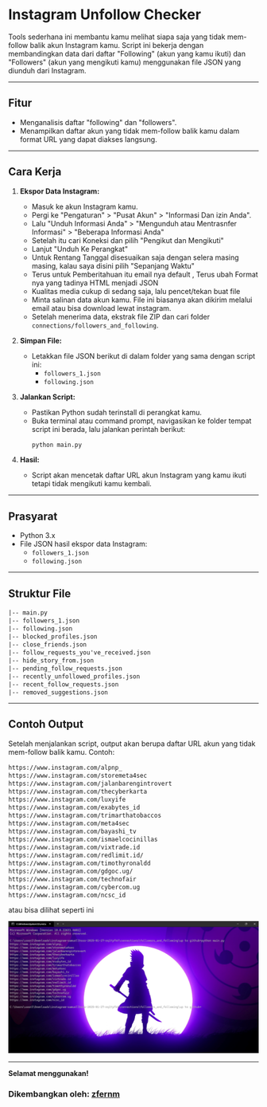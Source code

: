 # Instagram Unfollow Checker

Tools sederhana ini membantu kamu melihat siapa saja yang tidak mem-follow balik akun Instagram kamu. Script ini bekerja dengan membandingkan data dari daftar "Following" (akun yang kamu ikuti) dan "Followers" (akun yang mengikuti kamu) menggunakan file JSON yang diunduh dari Instagram.

---

## Fitur
- Menganalisis daftar "following" dan "followers".
- Menampilkan daftar akun yang tidak mem-follow balik kamu dalam format URL yang dapat diakses langsung.

---

## Cara Kerja
1. **Ekspor Data Instagram:**
   - Masuk ke akun Instagram kamu.
   - Pergi ke "Pengaturan" > "Pusat Akun" > "Informasi Dan izin Anda".
   - Lalu "Unduh Informasi Anda" > "Mengunduh atau Mentrasnfer Informasi" > "Beberapa Informasi Anda" 
   - Setelah itu cari Koneksi dan pilih "Pengikut dan Mengikuti"
   - Lanjut "Unduh Ke Perangkat"
   - Untuk Rentang Tanggal disesuaikan saja dengan selera masing masing, kalau saya disini pilih "Sepanjang Waktu"
   - Terus untuk Pemberitahuan itu email nya default , Terus ubah Format nya yang tadinya HTML menjadi JSON
   - Kualitas media cukup di sedang saja, lalu pencet/tekan buat file
   - Minta salinan data akun kamu. File ini biasanya akan dikirim melalui email atau bisa download lewat instagram.
   - Setelah menerima data, ekstrak file ZIP dan cari folder `connections/followers_and_following`.

2. **Simpan File:**
   - Letakkan file JSON berikut di dalam folder yang sama dengan script ini:
     - `followers_1.json`
     - `following.json`

3. **Jalankan Script:**
   - Pastikan Python sudah terinstall di perangkat kamu.
   - Buka terminal atau command prompt, navigasikan ke folder tempat script ini berada, lalu jalankan perintah berikut:
     ```bash
     python main.py
     ```

4. **Hasil:**
   - Script akan mencetak daftar URL akun Instagram yang kamu ikuti tetapi tidak mengikuti kamu kembali.

---

## Prasyarat
- Python 3.x
- File JSON hasil ekspor data Instagram:
  - `followers_1.json`
  - `following.json`

---

## Struktur File
```
|-- main.py
|-- followers_1.json
|-- following.json
|-- blocked_profiles.json
|-- close_friends.json
|-- follow_requests_you've_received.json
|-- hide_story_from.json
|-- pending_follow_requests.json
|-- recently_unfollowed_profiles.json
|-- recent_follow_requests.json
|-- removed_suggestions.json
```

---

## Contoh Output
Setelah menjalankan script, output akan berupa daftar URL akun yang tidak mem-follow balik kamu. Contoh:
```
https://www.instagram.com/alpnp_
https://www.instagram.com/storemeta4sec
https://www.instagram.com/jalanbarengintrovert
https://www.instagram.com/thecyberkarta
https://www.instagram.com/luxyife
https://www.instagram.com/exabytes_id
https://www.instagram.com/trimarthatobaccos
https://www.instagram.com/meta4sec
https://www.instagram.com/bayashi_tv
https://www.instagram.com/ismaelcocinillas
https://www.instagram.com/vixtrade.id
https://www.instagram.com/redlimit.id/
https://www.instagram.com/timothyronaldd
https://www.instagram.com/gdgoc.ug/
https://www.instagram.com/technofair
https://www.instagram.com/cybercom.ug
https://www.instagram.com/ncsc_id
```
atau bisa dilihat seperti ini

![Output_Following](<Output_Following.png>)

---

**Selamat menggunakan!**

### Dikembangkan oleh: **[zfernm](https://www.linkedin.com/in/samuel-hamonangan-s-099604255/)**
